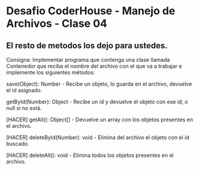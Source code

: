 # Desafio CoderHouse - Manejo de Archivos - Clase 04
## El resto de metodos los dejo para ustedes.

Consigna: Implementar programa que contenga una clase llamada Contenedor que reciba el nombre del archivo 
con el que va a trabajar e implemente los siguientes métodos:

save(Object): Number - Recibe un objeto, lo guarda en el archivo, devuelve el id asignado.

getById(Number): Object - Recibe un id y devuelve el objeto con ese id, o null si no está. 

[HACER] getAll(): Object[] - Devuelve un array con los objetos presentes en el archivo.

[HACER] deleteById(Number): void - Elimina del archivo el objeto con el id buscado.

[HACER] deleteAll(): void - Elimina todos los objetos presentes en el archivo.


